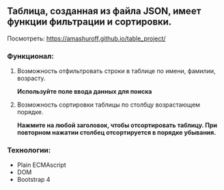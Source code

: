 
## Таблица, созданная из файла JSON, имеет функции фильтрации и сортировки.

Посмотреть: https://amashuroff.github.io/table_project/

### Функционал:

1. Возможность отфильтровать строки в таблице по имени, фамилии, возрасту. 

    __Используйте поле ввода данных для поиска__

2. Возможность сортировки таблицы по столбцу возрастающем порядке.  

    __Нажмите на любой заголовок, чтобы отсортировать таблицу. При повторном нажатии столбец отсортируется в порядке убывания.__ 


### Технологии:
* Plain ECMAscript
* DOM
* Bootstrap 4
